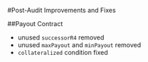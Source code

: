 #Post-Audit Improvements and Fixes

##Payout Contract

* unused `successorR4` removed
* unused `maxPayout` and `minPayout` removed
* `collateralized` condition fixed